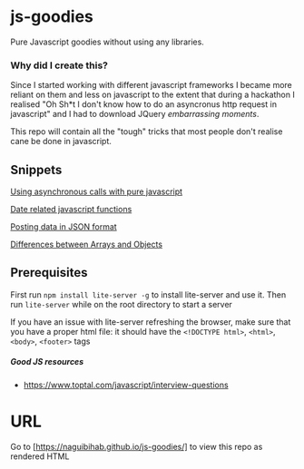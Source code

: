 # js-goodies
Pure Javascript goodies without using any libraries.

### Why did I create this?
Since I started working with different javascript frameworks I became more reliant on them and less on javascript to the extent that during a hackathon I realised "Oh Sh*t I don't know how to do an asyncronus http request in javascript" and I had to download JQuery *embarrassing moments*.

This repo will contain all the "tough" tricks that most people don't realise cane be done in javascript.

## Snippets
[Using asynchronous calls with pure javascript](snippets/async.html)

[Date related javascript functions](snippets/date.html)

[Posting data in JSON format](snippets/form.html)

[Differences between Arrays and Objects](snippets/arrays-and-objects.html)

## Prerequisites
First run `npm install lite-server -g` to install lite-server and use it.
Then run `lite-server` while on the root directory to start a server

If you have an issue with lite-server refreshing the browser, make sure that you have a proper html file: it should have the `<!DOCTYPE html>`, `<html>`, `<body>`, `<footer>` tags

##### Good JS resources
- https://www.toptal.com/javascript/interview-questions

# URL
Go to [https://naguibihab.github.io/js-goodies/] to view this repo as rendered HTML
